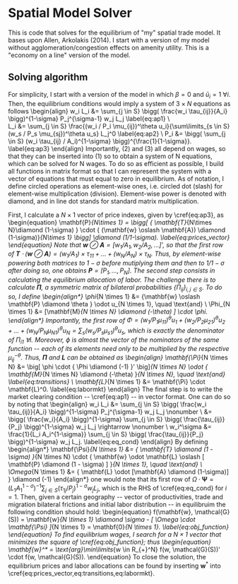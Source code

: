 # Spatial Model Solver

This is code that solves for the equilibrium of "my" spatial trade model. It bases upon Allen, Arkolakis (2014). I start with a version of my model without agglomeration/congestion effects on amenity utility. This is a "economy on a line" version of the model.

## Solving algorithm

For simplicity, I start with a version of the model in which $\beta=0$ and $\bar{u}_i=1$ $\forall i$. Then, the equilibrium conditions would imply a system of $3 \times N$ equations as follows
\begin{align}
w_i L_i 	&= \sum_{j \in S} \bigg( \frac{w_i \tau_{ij}}{A_i} \bigg)^{1-\sigma} P_j^{\sigma-1} w_j L_j	\label{eq:ap1} \\		
L_i &= \sum_{j \in S} \frac{(w_i / P_i \mu_{ij})^\theta u_i}{\sum\limits_{s \in S} (w_s / P_s \mu_{sj})^\theta u_s} L_j^0	\label{eq:ap2} \\
P_i &= \bigg( \sum_{j \in S} (w_i \tau_{ij} / A_i)^{1-\sigma} \bigg)^{\frac{1}{1-\sigma}}.	\label{eq:ap3}
\end{align}
Importantly, (2) and (3) all depend on wages, so that they can be inserted into (1) so to obtain a system of N equations, which can be solved for N wages. To do so as efficient as possible, I build all functions in matrix format so that I can represent the system with a vector of equations that must equal to zero in equilibrium. As of notation, I define circled operations as element-wise ones, i.e. circled dot (slash) for element-wise multiplication (division). Element-wise power is denoted with diamond, and in line dot stands for standard matrix multiplication.

First, I calculate a $N \times 1$ vector of price indexes, given by \cref{eq:ap3}, as
\begin{equation}
\mathbf{P}_{N\times 1} = \bigg[ \{ \mathbf{T}_{N\times N}\diamond (1-\sigma) \} \cdot \{ (\mathbf{w} \oslash \mathbf{A}) \diamond (1-\sigma)\}_{N\times 1} \bigg] \diamond (1/1-\sigma).	\label{eq:prices_vector}
\end{equation}
Note that $\mathbf{w} \oslash \mathbf{A} = [w_1/A_1, w_2/A_2, ...]'$, so that the first row of $\mathbf{T} \cdot (\mathbf{w} \oslash \mathbf{A}) =  (w_1 / A_1) \times \tau_{11} + ... + (w_N / A_N) \times \tau_{N}$. Thus, by element-wise powering both matrices to $1-\sigma$ before mutiplying them and then to $1/1-\sigma$ after doing so, one obtains $\mathbf{P} = [P_1, ..., P_N]$. The second step consists in calculating the equilibrium allocation of labor. The challenge there is to calculate $\mathbf{\Pi}$, a symmetric matrix of bilateral probabilities $\{ \Pi_{ij} \}_{i,j \in S}$. To do so, I define
\begin{align*}
\phi_{N \times 1} &= \{\mathbf{w} \oslash \mathbf{P} \diamond \theta \} \odot u_{N \times 1}, \quad \text{and} \\
\Phi_{N \times 1} &= [\mathbf{M}_{N \times N} \diamond (-\theta) ] \cdot \phi.
\end{align*}
Importantly, the first row of $\Phi = (w_1/P_1 \mu_{11})^{\theta} u_1 + (w_2/P_2 \mu_{21})^{\theta} u_2 + ... + (w_N/P_N \mu_{N1})^{\theta} u_N = \sum_s (w_s/P_s \mu_{s1})^\theta u_s$, which is exactly the denominator of $\Pi_{i1}$ $\forall i$. Moreover, $\phi$ is almost the vector of the nominators of the same function -- each of its elements need only to be multiplied by the respective $\mu_{ij}^{-\theta}$. Thus, $\mathbf{\Pi}$ and $\mathbf{L}$ can be obtained as
\begin{align}
\mathbf{\Pi}_{N \times N} &= \big[ \phi \cdot \{ \Phi \diamond (-1) \}' \big]_{N \times N} \odot \{ \mathbf{M}_{N \times N} \diamond (-\theta) \}_{N \times N}, \quad \text{and} \label{eq:transitions} \\
\mathbf{L}_{N \times 1} &= \mathbf{\Pi} \cdot \mathbf{L}^0.	\label{eq:labormkt}
\end{align}
The final step is to write the market clearing condition -- \cref{eq:ap1} -- in vector format. One can do so by noting that
\begin{align}
w_i L_i 	&= \sum_{j \in S} \bigg( \frac{w_i \tau_{ij}}{A_i} \bigg)^{1-\sigma} P_j^{\sigma-1} w_j L_j	\nonumber		 \\
		&= \bigg( \frac{w_i}{A_i} \bigg)^{1-\sigma} \sum_{j \in S} \bigg( \frac{\tau_{ij}}{P_j} \bigg)^{1-\sigma} w_j L_j \rightarrow	\nonumber		 \\
w_i^\sigma	&= \frac{1}{L_i A_i^{1-\sigma}} \sum_{j \in S} \bigg( \frac{\tau_{ij}}{P_j} \bigg)^{1-\sigma} w_j L_j. \label{eq:eq_cond}
\end{align}
By defining
\begin{align*}
\mathbf{\Psi}_{N \times 1} 	&= \{ \mathbf{T} \diamond (1 - \sigma) \}_{N \times N} \cdot \{ \mathbf{w} \odot \mathbf{L} \oslash [ \mathbf{P} \diamond (1 - \sigma) ] \}_{N \times 1}, \quad \text{and} \\
\Omega_{N \times 1}		&= \{ \mathbf{L} \odot [\mathbf{A} \diamond (1-\sigma)] \} \diamond (-1)
\end{align*}
one would note that its first row of $\Omega \cdot \mathbf{\Psi} = (L_1 A_1^{1-\sigma})^{-1} \sum_{j \in S} ( \tau_{1j}/P_j )^{1-\sigma} w_j L_j$, which is the RHS of \cref{eq:eq_cond} for $i=1$. Then, given a certain geography -- vector of productivities, trade and migration bilateral frictions and initial labor distribution -- in equilibruim the following condition should hold:
\begin{equation}
f(\mathbf{w}, \mathcal{G}(S)) = \mathbf{w}_{N \times 1} \diamond \sigma - [ \Omega \cdot \mathbf{\Psi} ]_{N \times 1} = \mathbf{0}_{N \times 1}.	\label{eq:obj_function}
\end{equation}
To find equilibrium wages, I search for a $N\times 1$ vector that minimizes the square of \cref{eq:obj_function}; thus
\begin{equation}
\mathbf{w}^* = \text{arg}\min\limits_{w \in R_{+}^N} f(w, \mathcal{G}(S))' \cdot f(w, \mathcal{G}(S)).
\end{equation}
To close the solution, the equilibrium prices and labor allocations can be found by inserting $\mathbf{w}^*$ into \cref{eq:prices_vector,eq:transitions,eq:labormkt}.
